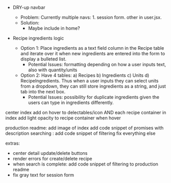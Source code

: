 <!-- - On signup :422 Unprocessable entity. "Username can't be blank"
  * Solution: typo: name rather than username

- Button nav rather than link for login/signup: session_form.jsx / user.jsx
  * Solution: define functions for signup/login to add route to url.

- SCSS setup: demo-button (form.scss, and in session_form)
  * Solution: bind in constructor (session form)

- Images not appearing on heroku
  * Problem: I had configured the image files locally in the assets folder. Heroku has issues with these config files, and production.rb setups.
  * Solution:
    1. Host images on cloudinary,
    2. run `bundle exec rake assets:clobber` to fix the assets changes I'd made
    3. Manually remove the config changes in production.rb

- scss colors rendering
  * Solution:
    - In application.css.scss import colors file after reset;
  * Lesson:
    - Don't forget the load order is key. -->

- DRY-up navbar
  * Problem: Currently multiple navs: 1. session form. other in user.jsx.
  * Solution:
    - Maybe include in home?

- Recipe ingredients logic
  - Option 1: Place ingredients as a text field column in the Recipe table and iterate over it when new ingredients are entered into the form to display a bulleted list.
    - Potential Issues: formatting depending on how a user inputs text, also with quantity/units
  - Option 2: Have 4 tables: a) Recipes b) Ingredients c) Units d) RecipeIngredients. Thus when a user inputs they can select units from a dropdown, they can still store ingredients as a string, and just tab into the next box.
    - Potential Issues: possibility for duplicate ingredients given the users can type in ingredients differently.



center index
add on hover to delectables/icon AND each recipe container in index
add light opacity to recipe container when hover


production readme:
add image of index
add code snippet of promises with description
searching : add code snippet of filtering
fix everything else

extras:
- center detail update/delete buttons
- render errors for create/delete recipe
- when search is complete: add code snippet of filtering to production readme
- fix gray text for session form
